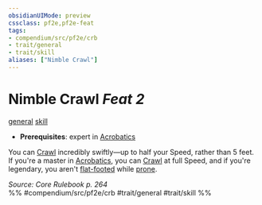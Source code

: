 ```yaml
---
obsidianUIMode: preview
cssclass: pf2e,pf2e-feat
tags:
- compendium/src/pf2e/crb
- trait/general
- trait/skill
aliases: ["Nimble Crawl"]
---
```

# Nimble Crawl  *Feat 2*  
[general](../../Rules/traits/general.md)  [skill](../../Rules/traits/skill.md)  

- **Prerequisites**: expert in [Acrobatics](../skills.md#Acrobatics)

You can [Crawl](../../Rules/actions/crawl.md) incredibly swiftly—up to half your Speed, rather than 5 feet. If you're a master in [Acrobatics](../skills.md#Acrobatics), you can [Crawl](../../Rules/actions/crawl.md) at full Speed, and if you're legendary, you aren't [flat-footed](../../Rules/conditions.md#Flat-footed) while [prone](../../Rules/conditions.md#Prone).

*Source: Core Rulebook p. 264*  
%% #compendium/src/pf2e/crb #trait/general #trait/skill %%